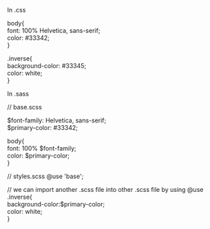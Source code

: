 In .css

body{ </br>
font: 100% Helvetica, sans-serif;</br>
color: #33342;</br>
}</br>

.inverse{</br>
background-color: #33345;</br>
color: white;</br>
}</br>

In .sass

// base.scss

$font-family: Helvetica, sans-serif; </br>
$primary-color: #33342; </br>

body{</br>
font: 100% $font-family;</br>
color: $primary-color;</br>
}</br>

// styles.scss
@use 'base';

// we can import another .scss file into other .scss file by using @use
.inverse{</br>
background-color:$primary-color;</br>
color: white;</br>
}</br>